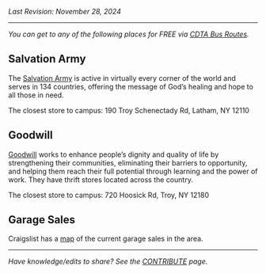 _Last Revision: November 28, 2024_

---

_You can get to any of the following places for FREE via [CDTA Bus Routes](Transportation.md###CDTA%20-%20Capital%20District%20Transportation%20Authority)._
## Salvation Army
The [Salvation Army](https://www.salvationarmyusa.org/usn/) is active in virtually every corner of the world and serves in 134 countries, offering the message of God’s healing and hope to all those in need.

The closest store to campus: 190 Troy Schenectady Rd, Latham, NY 12110

## Goodwill
[Goodwill](https://www.goodwill.org/) works to enhance people’s dignity and quality of life by strengthening their communities, eliminating their barriers to opportunity, and helping them reach their full potential through learning and the power of work.
They have thrift stores located across the country.

The closest store to campus: 720 Hoosick Rd, Troy, NY 12180


## Garage Sales
Craigslist has a [map](https://albany.craigslist.org/search/gms#search=1~map~0~0~43.1295~-74.9310~42.4820~-72.8784) of the current garage sales in the area.


---
_Have knowledge/edits to share? See the [CONTRIBUTE](../../CONTRIBUTE.md) page._